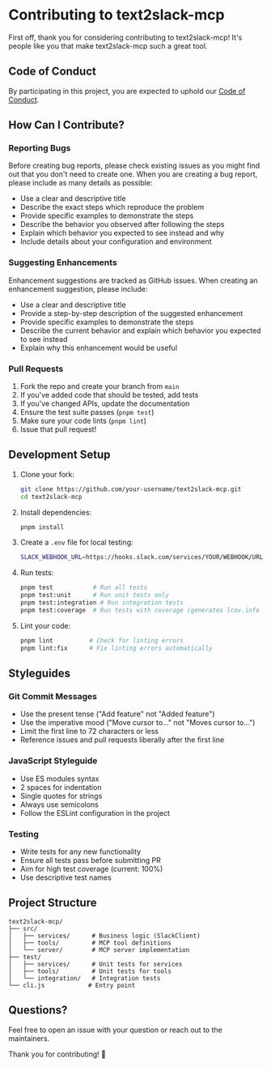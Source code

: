# Contributing to text2slack-mcp

First off, thank you for considering contributing to text2slack-mcp!
It's people like you that make text2slack-mcp such a great tool.

## Code of Conduct

By participating in this project, you are expected to uphold our [Code of Conduct](CODE_OF_CONDUCT.md).

## How Can I Contribute?

### Reporting Bugs

Before creating bug reports, please check existing issues as you might find out that you don't need to create one.
When you are creating a bug report, please include as many details as possible:

- Use a clear and descriptive title
- Describe the exact steps which reproduce the problem
- Provide specific examples to demonstrate the steps
- Describe the behavior you observed after following the steps
- Explain which behavior you expected to see instead and why
- Include details about your configuration and environment

### Suggesting Enhancements

Enhancement suggestions are tracked as GitHub issues. When creating an enhancement suggestion, please include:

- Use a clear and descriptive title
- Provide a step-by-step description of the suggested enhancement
- Provide specific examples to demonstrate the steps
- Describe the current behavior and explain which behavior you expected to see instead
- Explain why this enhancement would be useful

### Pull Requests

1. Fork the repo and create your branch from `main`
2. If you've added code that should be tested, add tests
3. If you've changed APIs, update the documentation
4. Ensure the test suite passes (`pnpm test`)
5. Make sure your code lints (`pnpm lint`)
6. Issue that pull request!

## Development Setup

1. Clone your fork:

   ```bash
   git clone https://github.com/your-username/text2slack-mcp.git
   cd text2slack-mcp
   ```

2. Install dependencies:

   ```bash
   pnpm install
   ```

3. Create a `.env` file for local testing:

   ```bash
   SLACK_WEBHOOK_URL=https://hooks.slack.com/services/YOUR/WEBHOOK/URL
   ```

4. Run tests:

   ```bash
   pnpm test           # Run all tests
   pnpm test:unit      # Run unit tests only
   pnpm test:integration # Run integration tests
   pnpm test:coverage  # Run tests with coverage (generates lcov.info and junit.xml)
   ```

5. Lint your code:

   ```bash
   pnpm lint          # Check for linting errors
   pnpm lint:fix      # Fix linting errors automatically
   ```

## Styleguides

### Git Commit Messages

- Use the present tense ("Add feature" not "Added feature")
- Use the imperative mood ("Move cursor to..." not "Moves cursor to...")
- Limit the first line to 72 characters or less
- Reference issues and pull requests liberally after the first line

### JavaScript Styleguide

- Use ES modules syntax
- 2 spaces for indentation
- Single quotes for strings
- Always use semicolons
- Follow the ESLint configuration in the project

### Testing

- Write tests for any new functionality
- Ensure all tests pass before submitting PR
- Aim for high test coverage (current: 100%)
- Use descriptive test names

## Project Structure

```plain
text2slack-mcp/
├── src/
│   ├── services/      # Business logic (SlackClient)
│   ├── tools/         # MCP tool definitions
│   └── server/        # MCP server implementation
├── test/
│   ├── services/      # Unit tests for services
│   ├── tools/         # Unit tests for tools
│   └── integration/   # Integration tests
└── cli.js            # Entry point
```

## Questions?

Feel free to open an issue with your question or reach out to the maintainers.

Thank you for contributing! 🎉
